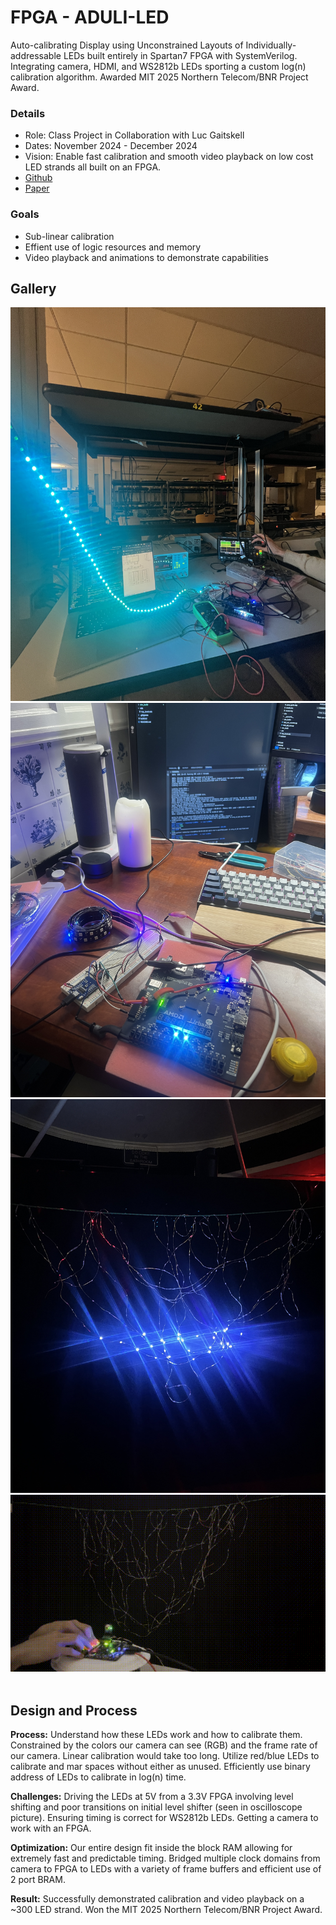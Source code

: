 # FPGA - ADULI-LED
Auto-calibrating Display using Unconstrained Layouts of Individually-addressable LEDs built entirely in Spartan7 FPGA with SystemVerilog. Integrating camera, HDMI, and WS2812b LEDs sporting a custom log(n) calibration algorithm. Awarded MIT 2025 Northern Telecom/BNR Project Award.

### Details
- Role: Class Project in Collaboration with Luc Gaitskell
- Dates: November 2024 - December 2024
- Vision: Enable fast calibration and smooth video playback on low cost LED strands all built on an FPGA. 
- [Github](https://github.com/nowiley/aduli-led)
- [Paper](https://www.linkedin.com/in/noahjwiley/details/projects/)

### Goals
- Sub-linear calibration
- Effient use of logic resources and memory
- Video playback and animations to demonstrate capabilities

## Gallery
<div class="scroll-container">
    <img title="Level Shift Conditioning with Driver Module" src="/assets/img/projects/aduli_led/aduli2.JPG">
    <img title="Initial Programming" src="/assets/img/projects/aduli_led/aduli3.JPG">
    <img title="Post Calibration Test Pattern" src="/assets/img/projects/aduli_led/aduli1.JPG">
    <img title="Calibration" src="/assets/img/projects/projects_home/aduli_led.gif">
</div>
<br>

## Design and Process
**Process:** Understand how these LEDs work and how to calibrate them. Constrained by the colors our camera can see (RGB) and the frame rate of our camera. Linear calibration would take too long. Utilize red/blue LEDs to calibrate and mar spaces without either as unused. Efficiently use binary address of LEDs to calibrate in log(n) time.

**Challenges:** Driving the LEDs at 5V from a 3.3V FPGA involving level shifting and poor transitions on initial level shifter (seen in oscilloscope picture). Ensuring timing is correct for WS2812b LEDs. Getting a camera to work with an FPGA. 

**Optimization:** Our entire design fit inside the block RAM allowing for extremely fast and predictable timing. Bridged multiple clock domains from camera to FPGA to LEDs with a variety of frame buffers and efficient use of 2 port BRAM.

**Result:** Successfully demonstrated calibration and video playback on a ~300 LED strand. Won the MIT 2025 Northern Telecom/BNR Project Award.



